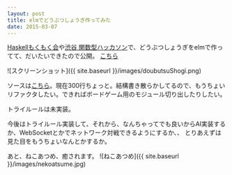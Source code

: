 ```yaml
---
layout: post
title: elmでどうぶつしょうぎ作ってみた
date: 2015-03-07
---
```


[Haskellもくもく会](http://haskellmokumoku.connpass.com/event/12619/)や[渋谷 関数型ハッカソン](http://fancs.connpass.com/event/12143/)で、どうぶつしょうぎをelmで作ってて、だいたいできたので公開。
[こちら](http://suzuki-shin.github.io/doubutsuShogi/)

![スクリーンショット]({{ site.baseurl }}/images/doubutsuShogi.png)

ソースは[こちら](https://github.com/suzuki-shin/doubutsuShogi)。現在300行ちょっと。結構書き散らかしてるので、もうちょいリファクタしたい。できればボードゲーム用のモジュール切り出したりしたい。

トライルールは未実装。

今後はトライルール実装して、それから、なんちゃってでも良いからAI実装するか、WebSocketとかでネットワーク対戦できるようにするか、、
とりあえずは見た目をもうちょいなんとかするか。

あと、ねこあつめ、癒されます。
![ねこあつめ]({{ site.baseurl }}/images/nekoatsume.jpg)
